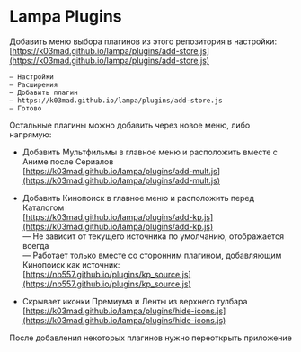 # Lampa Plugins

Добавить меню выбора плагинов из этого репозитория в настройки: \
[https://k03mad.github.io/lampa/plugins/add-store.js](https://k03mad.github.io/lampa/plugins/add-store.js)

```plain
— Настройки
— Расширения
— Добавить плагин
— https://k03mad.github.io/lampa/plugins/add-store.js
— Готово
```

Остальные плагины можно добавить через новое меню, либо напрямую:

- Добавить Мультфильмы в главное меню и расположить вместе с Аниме после Сериалов \
[https://k03mad.github.io/lampa/plugins/add-mult.js](https://k03mad.github.io/lampa/plugins/add-mult.js)

- Добавить Кинопоиск в главное меню и расположить перед Каталогом \
[https://k03mad.github.io/lampa/plugins/add-kp.js](https://k03mad.github.io/lampa/plugins/add-kp.js) \
— Не зависит от текущего источника по умолчанию, отображается всегда \
— Работает только вместе со сторонним плагином, добавляющим Кинопоиск как источник: \
[https://nb557.github.io/plugins/kp_source.js](https://nb557.github.io/plugins/kp_source.js)

- Скрывает иконки Премиума и Ленты из верхнего тулбара \
[https://k03mad.github.io/lampa/plugins/hide-icons.js](https://k03mad.github.io/lampa/plugins/hide-icons.js)

После добавления некоторых плагинов нужно переоткрыть приложение
